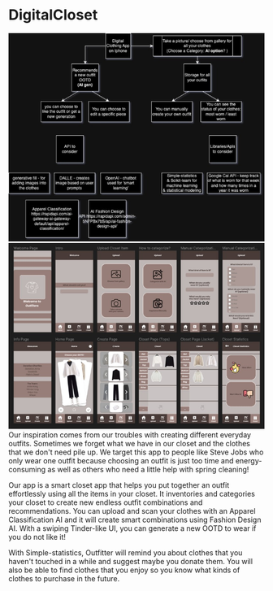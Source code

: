 # DigitalCloset
![Alt Text](./assets/concept.jpg)
![Alt Text](./assets/gallery.jpg)
Our inspiration comes from our troubles with creating different everyday outfits. Sometimes we forget what we have in our closet and the clothes that we don't need pile up. We target this app to people like Steve Jobs who only wear one outfit because choosing an outfit is just too time and energy-consuming as well as others who need a little help with spring cleaning!

Our app is a smart closet app that helps you put together an outfit effortlessly using all the items in your closet. It inventories and categories your closet to create new endless outfit combinations and recommendations. You can upload and scan your clothes with an Apparel Classification AI and it will create smart combinations using Fashion Design AI. With a swiping Tinder-like UI, you can generate a new OOTD to wear if you do not like it!

With Simple-statistics, Outfitter will remind you about clothes that you haven't touched in a while and suggest maybe you donate them. You will also be able to find clothes that you enjoy so you know what kinds of clothes to purchase in the future.
